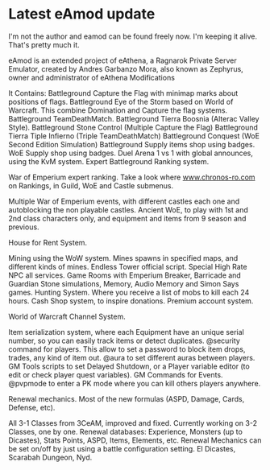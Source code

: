 # Latest eAmod update
I'm not the author and eamod can be found freely now.
I'm keeping it alive.
That's pretty much it.

eAmod is an extended project of eAthena, a Ragnarok Private Server Emulator, created by Andres Garbanzo Mora, also known as Zephyrus, owner and administrator of eAthena Modifications

It Contains:
Battleground Capture the Flag with minimap marks about positions of flags.
Battleground Eye of the Storm based on World of Warcraft. This combine Domination and Capture the flag systems.
Battleground TeamDeathMatch.
Battleground Tierra Boosnia (Alterac Valley Style).
Battleground Stone Control (Multiple Capture the Flag)
Battleground Tierra Tiple Infierno (Triple TeamDeathMatch)
Battleground Conquest (WoE Second Edition Simulation)
Battleground Supply items shop using badges.
WoE Supply shop using badges.
Duel Arena 1 vs 1 with global announces, using the KvM system.
Expert Battleground Ranking system.

War of Emperium expert ranking. Take a look where www.chronos-ro.com on Rankings, in Guild, WoE and Castle submenus.

Multiple War of Emperium events, with different castles each one and autoblocking the non playable castles.
Ancient WoE, to play with 1st and 2nd class characters only, and equipment and items from 9 season and previous.

House for Rent System.

Mining using the WoW system. Mines spawns in specified maps, and different kinds of mines.
Endless Tower official script.
Special High Rate NPC all services.
Game Rooms with Emperium Breaker, Barricade and Guardian Stone simulations, Memory, Audio Memory and Simon Says games.
Hunting System. Where you receive a list of mobs to kill each 24 hours.
Cash Shop system, to inspire donations. Premium account system.

World of Warcraft Channel System.

Item serialization system, where each Equipment have an unique serial number, so you can easily track items or detect duplicates.
@security command for players. This allow to set a password to block item drops, trades, any kind of item out.
@aura to set different auras between players.
GM Tools scripts to set Delayed Shutdown, or a Player variable editor (to edit or check player quest variables).
GM Commands for Events.
@pvpmode to enter a PK mode where you can kill others players anywhere.

Renewal mechanics. Most of the new formulas (ASPD, Damage, Cards, Defense, etc).

All 3-1 Classes from 3CeAM, improved and fixed.
Currently working on 3-2 Classes, one by one.
Renewal databases: Experience, Monsters (up to Dicastes), Stats Points, ASPD, Items, Elements, etc.
Renewal Mechanics can be set on/off by just using a battle configuration setting.
El Dicastes, Scarabah Dungeon, Nyd.



